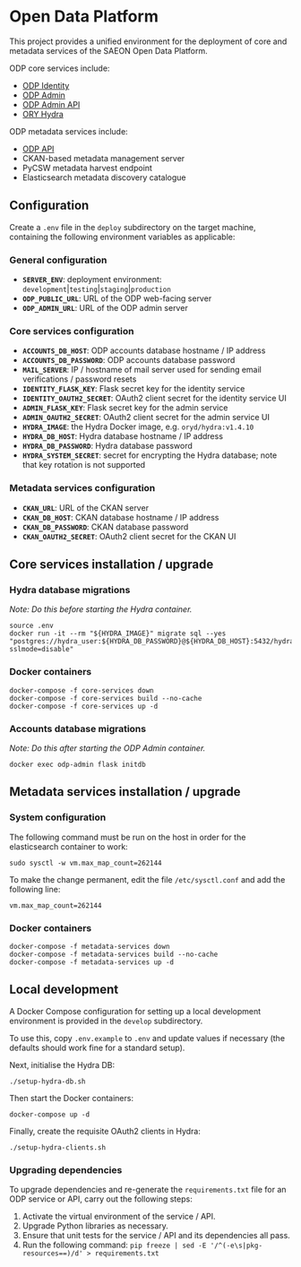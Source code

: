 # Open Data Platform

This project provides a unified environment for the deployment of core and metadata
services of the SAEON Open Data Platform.

ODP core services include:
- [ODP Identity](https://github.com/SAEONData/ODP-Identity)
- [ODP Admin](https://github.com/SAEONData/ODP-Admin)
- [ODP Admin API](https://github.com/SAEONData/ODP-AccountsAPI)
- [ORY Hydra](https://www.ory.sh/docs/hydra/)

ODP metadata services include:
- [ODP API](https://github.com/SAEONData/ODP-API)
- CKAN-based metadata management server
- PyCSW metadata harvest endpoint
- Elasticsearch metadata discovery catalogue

## Configuration

Create a `.env` file in the `deploy` subdirectory on the target machine,
containing the following environment variables as applicable:

### General configuration
- **`SERVER_ENV`**: deployment environment: `development`|`testing`|`staging`|`production`
- **`ODP_PUBLIC_URL`**: URL of the ODP web-facing server
- **`ODP_ADMIN_URL`**: URL of the ODP admin server

### Core services configuration
- **`ACCOUNTS_DB_HOST`**: ODP accounts database hostname / IP address
- **`ACCOUNTS_DB_PASSWORD`**: ODP accounts database password
- **`MAIL_SERVER`**: IP / hostname of mail server used for sending email verifications / password resets
- **`IDENTITY_FLASK_KEY`**: Flask secret key for the identity service
- **`IDENTITY_OAUTH2_SECRET`**: OAuth2 client secret for the identity service UI
- **`ADMIN_FLASK_KEY`**: Flask secret key for the admin service
- **`ADMIN_OAUTH2_SECRET`**: OAuth2 client secret for the admin service UI
- **`HYDRA_IMAGE`**: the Hydra Docker image, e.g. `oryd/hydra:v1.4.10`
- **`HYDRA_DB_HOST`**: Hydra database hostname / IP address
- **`HYDRA_DB_PASSWORD`**: Hydra database password
- **`HYDRA_SYSTEM_SECRET`**: secret for encrypting the Hydra database; note that key rotation is not supported

### Metadata services configuration
- **`CKAN_URL`**: URL of the CKAN server
- **`CKAN_DB_HOST`**: CKAN database hostname / IP address
- **`CKAN_DB_PASSWORD`**: CKAN database password
- **`CKAN_OAUTH2_SECRET`**: OAuth2 client secret for the CKAN UI

## Core services installation / upgrade

### Hydra database migrations

_Note: Do this before starting the Hydra container._

    source .env
    docker run -it --rm "${HYDRA_IMAGE}" migrate sql --yes "postgres://hydra_user:${HYDRA_DB_PASSWORD}@${HYDRA_DB_HOST}:5432/hydra_db?sslmode=disable"

### Docker containers

    docker-compose -f core-services down
    docker-compose -f core-services build --no-cache
    docker-compose -f core-services up -d

### Accounts database migrations

_Note: Do this after starting the ODP Admin container._

    docker exec odp-admin flask initdb

## Metadata services installation / upgrade

### System configuration

The following command must be run on the host in order for the elasticsearch container to work:

    sudo sysctl -w vm.max_map_count=262144

To make the change permanent, edit the file `/etc/sysctl.conf` and add the following line:

    vm.max_map_count=262144

### Docker containers

    docker-compose -f metadata-services down
    docker-compose -f metadata-services build --no-cache
    docker-compose -f metadata-services up -d

## Local development

A Docker Compose configuration for setting up a local development environment is provided in the `develop` subdirectory.

To use this, copy `.env.example` to `.env` and update values if necessary (the defaults should work fine for a standard setup).

Next, initialise the Hydra DB:

    ./setup-hydra-db.sh

Then start the Docker containers:

    docker-compose up -d

Finally, create the requisite OAuth2 clients in Hydra:

    ./setup-hydra-clients.sh

### Upgrading dependencies

To upgrade dependencies and re-generate the `requirements.txt` file for an ODP service or API,
carry out the following steps:

1. Activate the virtual environment of the service / API.
1. Upgrade Python libraries as necessary.
1. Ensure that unit tests for the service / API and its dependencies all pass.
1. Run the following command:
`pip freeze | sed -E '/^(-e\s|pkg-resources==)/d' > requirements.txt`
